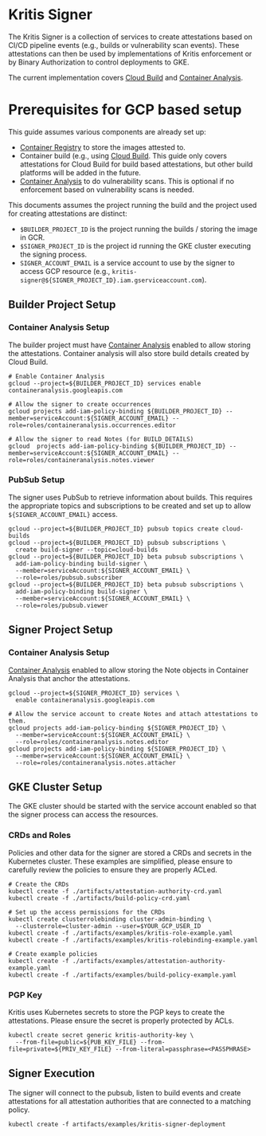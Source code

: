 # Kritis Signer

The Kritis Signer is a collection of services to create attestations based on
CI/CD pipeline events (e.g., builds or vulnerability scan events).  These
attestations can then be used by implementations of Kritis enforcement or by
Binary Authorization to control deployments to GKE.

The current implementation covers [Cloud
Build](https://cloud.google.com/cloud-build/docs/) and [Container
Analysis](https://cloud.google.com/container-analysis/api/reference/rest/).

# Prerequisites for GCP based setup

This guide assumes various components are already set up:

*   [Container Registry](https://cloud.google.com/container-registry/) to store
    the images attested to.
*   Container build (e.g., using [Cloud
    Build](https://cloud.google.com/cloud-build/docs/).  This guide only covers
    attestations for Cloud Build for build based attestations, but other build
    platforms will be added in the future.
*   [Container
    Analysis](https://cloud.google.com/container-analysis/api/reference/rest/)
    to do vulnerability scans.  This is optional if no enforcement based on
    vulnerability scans is needed.

This documents assumes the project running the build and the project used for
creating attestations are distinct:

*   `$BUILDER_PROJECT_ID` is the project running the builds / storing the image
    in GCR.  
*   `$SIGNER_PROJECT_ID` is the project id running the GKE cluster executing the
    signing process.
*   `SIGNER_ACCOUNT_EMAIL` is a service account to use by the signer to access
    GCP resource (e.g.,
    `kritis-signer@${SIGNER_PROJECT_ID}.iam.gserviceaccount.com`).



## Builder Project Setup

### Container Analysis Setup

The builder project must have [Container
Analysis](https://cloud.google.com/container-analysis/api/reference/rest/) enabled
to allow storing the attestations.  Container analysis will also store build
details created by Cloud Build.

```shell
# Enable Container Analysis
gcloud --project=${BUILDER_PROJECT_ID} services enable containeranalysis.googleapis.com

# Allow the signer to create occurrences
gcloud projects add-iam-policy-binding ${BUILDER_PROJECT_ID} --member=serviceAccount:${SIGNER_ACCOUNT_EMAIL} --role=roles/containeranalysis.occurrences.editor

# Allow the signer to read Notes (for BUILD_DETAILS)
gcloud  projects add-iam-policy-binding ${BUILDER_PROJECT_ID} --member=serviceAccount:${SIGNER_ACCOUNT_EMAIL} --role=roles/containeranalysis.notes.viewer
```

### PubSub Setup

The signer uses PubSub to retrieve information about builds.  This requires the
appropriate topics and subscriptions to be created and set up to allow
`${SIGNER_ACCOUNT_EMAIL}` access.

```shell
gcloud --project=${BUILDER_PROJECT_ID} pubsub topics create cloud-builds
gcloud --project=${BUILDER_PROJECT_ID} pubsub subscriptions \
  create build-signer --topic=cloud-builds
gcloud --project=${BUILDER_PROJECT_ID} beta pubsub subscriptions \
  add-iam-policy-binding build-signer \
  --member=serviceAccount:${SIGNER_ACCOUNT_EMAIL} \
  --role=roles/pubsub.subscriber
gcloud --project=${BUILDER_PROJECT_ID} beta pubsub subscriptions \
  add-iam-policy-binding build-signer \
  --member=serviceAccount:${SIGNER_ACCOUNT_EMAIL} \
  --role=roles/pubsub.viewer
```

## Signer Project Setup

### Container Analysis Setup

[Container
Analysis](https://cloud.ogle.com/container-analysis/api/reference/rest/) enabled
to allow storing the Note objects in Container Analysis that anchor the
attestations.

```shell
gcloud --project=${SIGNER_PROJECT_ID} services \
  enable containeranalysis.googleapis.com

# Allow the service account to create Notes and attach attestations to them.
gcloud projects add-iam-policy-binding ${SIGNER_PROJECT_ID} \
  --member=serviceAccount:${SIGNER_ACCOUNT_EMAIL} \
  --role=roles/containeranalysis.notes.editor
gcloud projects add-iam-policy-binding ${SIGNER_PROJECT_ID} \
  --member=serviceAccount:${SIGNER_ACCOUNT_EMAIL} \
  --role=roles/containeranalysis.notes.attacher
```

## GKE Cluster Setup

The GKE cluster should be started with the service account enabled so that the
signer process can access the resources.


### CRDs and Roles

Policies and other data for the signer are stored a CRDs and secrets in the
Kubernetes cluster.  These examples are simplified, please ensure to carefully
review the policies to ensure they are properly ACLed.

```shell
# Create the CRDs
kubectl create -f ./artifacts/attestation-authority-crd.yaml 
kubectl create -f ./artifacts/build-policy-crd.yaml

# Set up the access permissions for the CRDs
kubectl create clusterrolebinding cluster-admin-binding \
  --clusterrole=cluster-admin --user=$YOUR_GCP_USER_ID
kubectl create -f ./artifacts/examples/kritis-role-example.yaml
kubectl create -f ./artifacts/examples/kritis-rolebinding-example.yaml

# Create example policies
kubectl create -f ./artifacts/examples/attestation-authority-example.yaml
kubectl create -f ./artifacts/examples/build-policy-example.yaml
```

### PGP Key

Kritis uses Kubernetes secrets to store the PGP keys to create the attestations.
Please ensure the secret is properly protected by ACLs.

```shell
kubectl create secret generic kritis-authority-key \
  --from-file=public=${PUB_KEY_FILE} --from-file=private=${PRIV_KEY_FILE} --from-literal=passphrase=<PASSPHRASE>
```

## Signer Execution

The signer will connect to the pubsub, listen to build events and create
attestations for all attestation authorities that are connected to a matching
policy.

```shel
kubectl create -f artifacts/examples/kritis-signer-deployment
```

